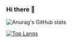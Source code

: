 ### Hi there 👋

![Anurag's GitHub stats](https://github-readme-stats.vercel.app/api?username=ohbyeongmin&show_icons=true&theme=algolia)

[![Top Langs](https://github-readme-stats.vercel.app/api/top-langs/?username=ohbyeongmin&layout=compact&hide=html,scss,pug,css)](https://github.com/anuraghazra/github-readme-stats)


<!--
**ohbyeongmin/ohbyeongmin** is a ✨ _special_ ✨ repository because its `README.md` (this file) appears on your GitHub profile.

Here are some ideas to get you started:

<div>
</div>
